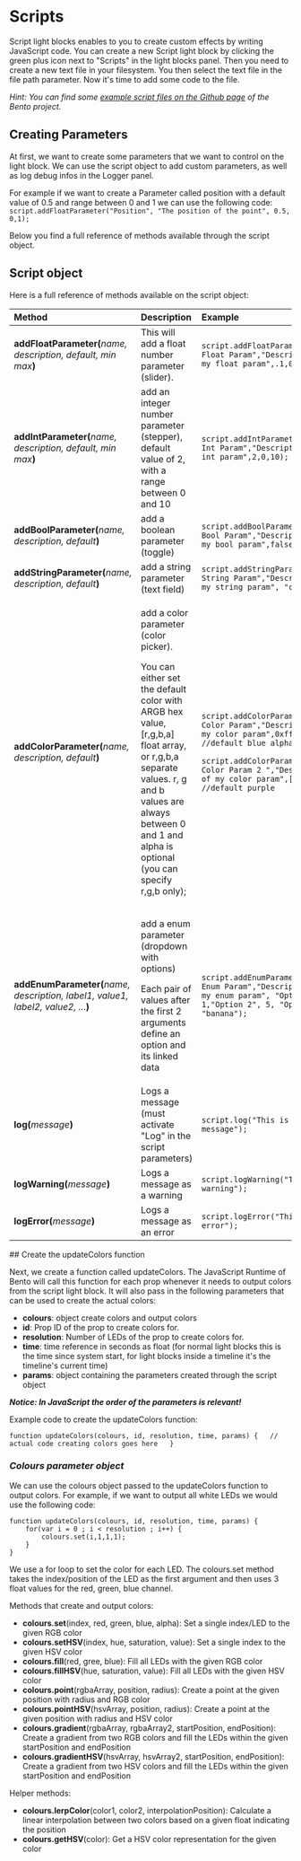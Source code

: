 # Scripts

Script light blocks enables to you to create custom effects by writing JavaScript code. You can create a new Script light block by clicking the green plus icon next to "Scripts" in the light blocks panel. Then you need to create a new text file in your filesystem. You then select the text file in the file path parameter. Now it's time to add some code to the file.

_Hint: You can find some_ [_example script files on the Github page_](https://github.com/benkuper/BenTo) _of the Bento project._

## Creating Parameters

At first, we want to create some parameters that we want to control on the light block. We can use the script object to add custom parameters, as well as log debug infos in the Logger panel.

For example if we want to create a Parameter called position with a default value of 0.5 and range between 0 and 1 we can use the following code:  
`script.addFloatParameter("Position", "The position of the point", 0.5, 0,1);`

Below you find a full reference of methods available through the script object.

## Script object 

Here is a full reference of methods available on the script object:

<table>
  <thead>
    <tr>
      <th style="text-align:left">Method</th>
      <th style="text-align:left">Description</th>
      <th style="text-align:left">Example</th>
    </tr>
  </thead>
  <tbody>
    <tr>
      <td style="text-align:left"><b>addFloatParameter(</b><em>name, description, default, min max</em><b>)</b>
      </td>
      <td style="text-align:left">This will add a float number parameter (slider).</td>
      <td style="text-align:left"><code>script.addFloatParameter(&quot;My Float Param&quot;,&quot;Description of my float param&quot;,.1,0,1);</code>
      </td>
    </tr>
    <tr>
      <td style="text-align:left"><b>addIntParameter(</b><em>name, description, default, min max</em><b>)</b>
      </td>
      <td style="text-align:left">add an integer number parameter (stepper), default value of 2, with a
        range between 0 and 10</td>
      <td style="text-align:left"><code>script.addIntParameter(&quot;My Int Param&quot;,&quot;Description of my int param&quot;,2,0,10);</code>
      </td>
    </tr>
    <tr>
      <td style="text-align:left"><b>addBoolParameter(</b><em>name, description, default</em><b>)</b>
      </td>
      <td style="text-align:left">add a boolean parameter (toggle)</td>
      <td style="text-align:left"><code>script.addBoolParameter(&quot;My Bool Param&quot;,&quot;Description of my bool param&quot;,false);</code>
      </td>
    </tr>
    <tr>
      <td style="text-align:left"><b>addStringParameter(</b><em>name, description, default</em><b>)</b>
      </td>
      <td style="text-align:left">add a string parameter (text field)</td>
      <td style="text-align:left"><code>script.addStringParameter(&quot;My String Param&quot;,&quot;Description of my string param&quot;, &quot;cool&quot;);</code>
      </td>
    </tr>
    <tr>
      <td style="text-align:left"><b>addColorParameter(</b><em>name, description, default</em><b>)</b>
      </td>
      <td style="text-align:left">
        <p>add a color parameter (color picker).</p>
        <p>You can either set the default color with ARGB hex value, [r,g,b,a] float
          array, or r,g,b,a separate values. r, g and b values are always between
          0 and 1 and alpha is optional (you can specify r,g,b only);</p>
      </td>
      <td style="text-align:left">
        <p><code>script.addColorParameter(&quot;My Color Param&quot;,&quot;Description of my color param&quot;,0xff0000ff); //default blue alpha 100%</code>
        </p>
        <p><code>script.addColorParameter(&quot;My Color Param 2 &quot;,&quot;Description of my color param&quot;,[1,0,1]); //default purple</code>
        </p>
      </td>
    </tr>
    <tr>
      <td style="text-align:left"><b>addEnumParameter(</b><em>name, description, label1, value1, label2, value2, ..</em>.<b>)</b>
      </td>
      <td style="text-align:left">
        <p>add a enum parameter (dropdown with options)</p>
        <p>Each pair of values after the first 2 arguments define an option and its
          linked data</p>
      </td>
      <td style="text-align:left"><code>script.addEnumParameter(&quot;My Enum Param&quot;,&quot;Description of my enum param&quot;, &quot;Option 1&quot;, 1,&quot;Option 2&quot;, 5, &quot;Option 3&quot;, &quot;banana&quot;);</code>
      </td>
    </tr>
    <tr>
      <td style="text-align:left"><b>log(</b><em>message</em><b>)</b>
      </td>
      <td style="text-align:left">Logs a message (must activate &quot;Log&quot; in the script parameters)</td>
      <td
      style="text-align:left"><code>script.log(&quot;This is a message&quot;);</code>
        </td>
    </tr>
    <tr>
      <td style="text-align:left"><b>logWarning(</b><em>message</em><b>)</b>
      </td>
      <td style="text-align:left">Logs a message as a warning</td>
      <td style="text-align:left"><code>script.logWarning(&quot;This is a warning&quot;);</code>
      </td>
    </tr>
    <tr>
      <td style="text-align:left"><b>logError(</b><em>message</em><b>)</b>
      </td>
      <td style="text-align:left">Logs a message as an error</td>
      <td style="text-align:left"><code>script.logError(&quot;This is an error&quot;);</code>
      </td>
    </tr>
  </tbody>
</table>## Create the updateColors function

Next, we create a function called updateColors. The JavaScript Runtime of Bento will call this function for each prop whenever it needs to output colors from the script light block. It will also pass in the following parameters that can be used to create the actual colors:

* **colours**: object create colors and output colors
* **id**: Prop ID of the prop to create colors for.
* **resolution**: Number of LEDs of the prop to create colors for.
* **time**: time reference in seconds as float \(for normal light blocks this is the time since system start, for light blocks inside a timeline it's the timeline's current time\)
* **params**: object containing the parameters created through the script object

_**Notice: In JavaScript the order of the parameters is relevant!**_

Example code to create the updateColors function:

`function updateColors(colours, id, resolution, time, params) {  
   // actual code creating colors goes here  
}`

### _**Colours parameter object**_

We can use the colours object passed to the updateColors function to output colors. For example, if we want to output all white LEDs we would use the following code:

```text
function updateColors(colours, id, resolution, time, params) {	
	for(var i = 0 ; i < resolution ; i++) {
		colours.set(i,1,1,1);
	}
} 
```

We use a for loop to set the color for each LED. The colours.set method takes the index/position of the LED as the first argument and then uses 3 float values for the red, green, blue channel. 

Methods that create and output colors:

* **colours.set**\(index, red, green, blue, alpha\): Set a single index/LED to the given RGB color
* **colours.setHSV**\(index, hue, saturation, value\): Set a single index to the given HSV color
* **colours.fill**\(red, gree, blue\): Fill all LEDs with the given RGB color
* **colours.fillHSV**\(hue, saturation, value\): Fill all LEDs with the given HSV color
* **colours.point**\(rgbaArray, position, radius\): Create a point at the given position with radius and RGB color
* **colours.pointHSV**\(hsvArray, position, radius\): Create a point at the given position with radius and HSV color
* **colours.gradient**\(rgbaArray, rgbaArray2, startPosition, endPosition\): Create a gradient from two RGB colors and fill the LEDs within the given startPosition and endPosition
* **colours.gradientHSV**\(hsvArray, hsvArray2, startPosition, endPosition\): Create a gradient from two HSV colors and fill the LEDs within the given startPosition and endPosition

Helper methods:

* **colours.lerpColor**\(color1, color2, interpolationPosition\): Calculate a linear interpolation between two colors based on a given float indicating the position
* **colours.getHSV**\(color\): Get a HSV color representation for the given color

